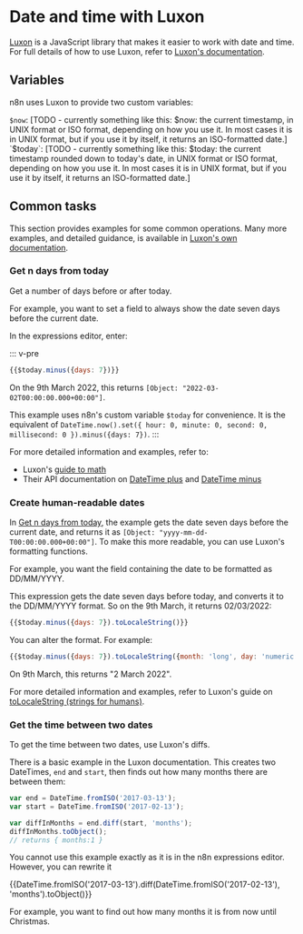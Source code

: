 # Date and time with Luxon

[Luxon](https://github.com/moment/luxon/) is a JavaScript library that makes it easier to work with date and time. For full details of how to use Luxon, refer to [Luxon's documentation](https://moment.github.io/luxon/#/?id=luxon). 

## Variables

n8n uses Luxon to provide two custom variables:

`$now`: [TODO - currently something like this: $now: the current timestamp, in UNIX format or ISO format, depending on how you use it. In most cases it is in UNIX format, but if you use it by itself, it returns an ISO-formatted date.]
`$today`: [TODO - currently something like this: $today: the current timestamp rounded down to today's date, in UNIX format or ISO format, depending on how you use it. In most cases it is in UNIX format, but if you use it by itself, it returns an ISO-formatted date.]

## Common tasks

This section provides examples for some common operations. Many more examples, and detailed guidance, is available in [Luxon's own documentation](https://moment.github.io/luxon/#/?id=luxon).

### Get n days from today

Get a number of days before or after today. 

For example, you want to set a field to always show the date seven days before the current date.

In the expressions editor, enter:

::: v-pre
```js
{{$today.minus({days: 7})}}
```

On the 9th March 2022, this returns `[Object: "2022-03-02T00:00:00.000+00:00"]`.

This example uses n8n's custom variable `$today` for convenience. It is the equivalent of `DateTime.now().set({ hour: 0, minute: 0, second: 0, millisecond: 0 }).minus({days: 7})`.
:::

For more detailed information and examples, refer to:

* Luxon's [guide to math](https://moment.github.io/luxon/#/math)
* Their API documentation on [DateTime plus](https://moment.github.io/luxon/api-docs/index.html#datetimeplus) and [DateTime minus](https://moment.github.io/luxon/api-docs/index.html#datetimeminus)

### Create human-readable dates

In [Get n days from today](#get-n-days-from-today), the example gets the date seven days before the current date, and returns it as `[Object: "yyyy-mm-dd-T00:00:00.000+00:00"]`. To make this more readable, you can use Luxon's formatting functions.

For example, you want the field containing the date to be formatted as DD/MM/YYYY.

This expression gets the date seven days before today, and converts it to the DD/MM/YYYY format. So on the 9th March, it returns 02/03/2022:

```js
{{$today.minus({days: 7}).toLocaleString()}}
```

You can alter the format. For example:

```js
{{$today.minus({days: 7}).toLocaleString({month: 'long', day: 'numeric', year: 'numeric'})}}
```

On 9th March, this returns "2 March 2022".

For more detailed information and examples, refer to Luxon's guide on [toLocaleString (strings for humans)](https://moment.github.io/luxon/#/formatting?id=tolocalestring-strings-for-humans).

### Get the time between two dates

To get the time between two dates, use Luxon's diffs.

There is a basic example in the Luxon documentation. This creates two DateTimes, `end` and `start`, then finds out how many months there are between them:

```js
var end = DateTime.fromISO('2017-03-13');
var start = DateTime.fromISO('2017-02-13');

var diffInMonths = end.diff(start, 'months');
diffInMonths.toObject();
// returns { months:1 }
```

You cannot use this example exactly as it is in the n8n expressions editor. However, you can rewrite it


{{DateTime.fromISO('2017-03-13').diff(DateTime.fromISO('2017-02-13'), 'months').toObject()}}

For example, you want to find out how many months it is from now until Christmas.





